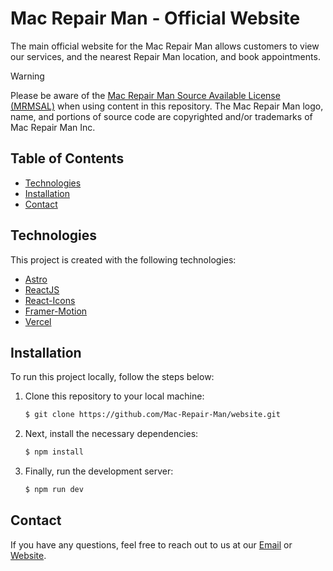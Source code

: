 # Mac Repair Man - Official Website
The main official website for the Mac Repair Man allows customers to view our services, and the nearest Repair Man location, and book appointments.

> [!WARNING]
> Please be aware of the [Mac Repair Man Source Available License (MRMSAL)](https://github.com/Mac-Repair-Man/legal-docs/blob/main/licenses/MRMSAL.md) when using content in this repository. The Mac Repair Man logo, name, and portions of source code are copyrighted and/or trademarks of Mac Repair Man Inc.

## Table of Contents
- [Technologies](#technologies)
- [Installation](#installation)
- [Contact](#contact)

## Technologies
This project is created with the following technologies:

- [Astro](https://astro.build/)
- [ReactJS](https://reactjs.org/)
- [React-Icons](https://react-icons.github.io/react-icons/)
- [Framer-Motion](https://www.framer.com/motion/)
- [Vercel](https://vercel.com/)

## Installation
To run this project locally, follow the steps below:

1. Clone this repository to your local machine:
    ```bash
    $ git clone https://github.com/Mac-Repair-Man/website.git
    ```

2. Next, install the necessary dependencies:
    ```bash
    $ npm install
    ```

3. Finally, run the development server:
    ```bash
    $ npm run dev
    ```
## Contact
If you have any questions, feel free to reach out to us at our [Email](info@macrepairman.ca) or [Website](https://macrepairman.ca/).
